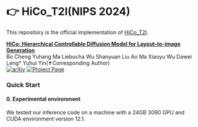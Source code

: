 # 👉 HiCo_T2I(NIPS 2024)



This repository is the official implementation of [HiCo_T2I](xxxxxx).

**[HiCo: Hierarchical Controllable Diffusion Model for Layout-to-image Generation](https://arxiv.org/abs/2408.08189)** 
</br>
Bo Cheng Yuhang Ma Liebucha Wu Shanyuan Liu Ao Ma Xiaoyu Wu Dawei Leng† Yuhui Yin(✝Corresponding Author)
</br>
[![arXiv](https://img.shields.io/badge/arXiv-2307.04725-b31b1b.svg)](https://arxiv.org/abs/2408.08189)
[![Project Page](https://img.shields.io/badge/Project-Website-green)](https://github.com/360CVGroup/HiCo_T2I)

### Quick Start
#### 0. Experimental environment
We tested our inference code on a machine with a 24GB 3090 GPU and CUDA environment version 12.1.
